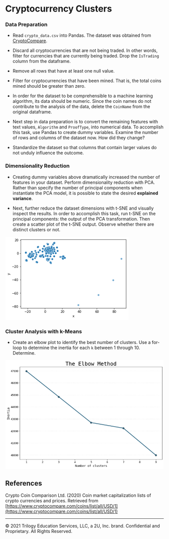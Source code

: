 # Cryptocurrency Clusters

### Data Preparation

* Read `crypto_data.csv` into Pandas. The dataset was obtained from [CryptoCompare](https://min-api.cryptocompare.com/data/all/coinlist).

* Discard all cryptocurrencies that are not being traded. In other words, filter for currencies that are currently being traded. Drop the `IsTrading` column from the dataframe.

* Remove all rows that have at least one null value.

* Filter for cryptocurrencies that have been mined. That is, the total coins mined should be greater than zero.

* In order for the dataset to be comprehensible to a machine learning algorithm, its data should be numeric. Since the coin names do not contribute to the analysis of the data, delete the `CoinName` from the original dataframe.

* Next step in data preparation is to convert the remaining features with text values, `Algorithm` and `ProofType`, into numerical data. To accomplish this task, use Pandas to create dummy variables. Examine the number of rows and columns of the dataset now. How did they change?

* Standardize the dataset so that columns that contain larger values do not unduly influence the outcome.


### Dimensionality Reduction


* Creating dummy variables above dramatically increased the number of features in your dataset. Perform dimensionality reduction with PCA. Rather than specify the number of principal components when instantiate the PCA model, it is possible to state the desired **explained variance**. 

* Next, further reduce the dataset dimensions with t-SNE and visually inspect the results. In order to accomplish this task, run t-SNE on the principal components: the output of the PCA transformation. Then create a scatter plot of the t-SNE output. Observe whether there are distinct clusters or not.


![TSNEscatter](Images/tsne_scatter.png)


### Cluster Analysis with k-Means


* Create an elbow plot to identify the best number of clusters. Use a for-loop to determine the inertia for each `k` between 1 through 10. Determine.


![Elbow](Images/elbow.png)




## References

Crypto Coin Comparison Ltd. (2020) Coin market capitalization lists of crypto currencies and prices. Retrieved from [https://www.cryptocompare.com/coins/list/all/USD/1](https://www.cryptocompare.com/coins/list/all/USD/1)

- - -

© 2021 Trilogy Education Services, LLC, a 2U, Inc. brand. Confidential and Proprietary. All Rights Reserved.
